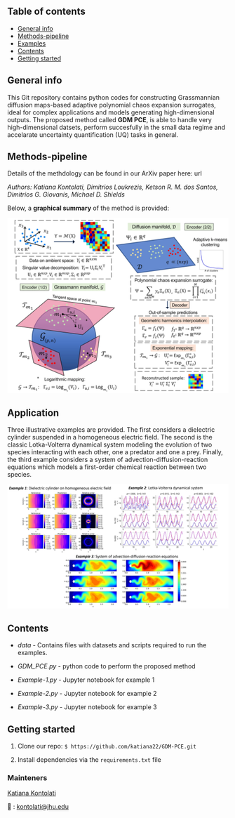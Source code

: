 ## Table of contents
* [General info](#general-info)
* [Methods-pipeline](#methods-pipeline)
* [Examples](#examples)
* [Contents](#contents)
* [Getting started](#getting-started)

## General info

This Git repository contains python codes for constructing Grassmannian diffusion maps-based adaptive polynomial chaos expansion surrogates, ideal for complex applications and models generating high-dimensional outputs. The proposed method called **GDM PCE**, is able to handle very high-dimensional datsets, perform succesfully in the small data regime and accelarate uncertainty quantification (UQ) tasks in general.

## Methods-pipeline

Details of the methdology can be found in our ArXiv paper here:  url

*Authors: Katiana Kontolati, Dimitrios Loukrezis, Ketson R. M. dos Santos, Dimitrios G. Giovanis, Michael D. Shields*

Below, a **graphical summary** of the method is provided:

<img src="pipeline.png" width="700">

## Application

Three illustrative examples are provided. The first considers a dielectric cylinder suspended in a homogeneous electric field. The second is the classic Lotka-Volterra dynamical system modeling the evolution of two species interacting with each other, one a predator and one a prey. Finally, the third example considers a system of advection-diffusion-reaction equations which models a first-order chemical reaction between two species. 
 
<img src="applications.png" width="900">
 
## Contents

* _data_ - Contains files with datasets and scripts required to run the examples.

* _GDM_PCE.py_ - python code to perform the proposed method

* _Example-1.py_ - Jupyter notebook for example 1

* _Example-2.py_ - Jupyter notebook for example 2
 
* _Example-3.py_ - Jupyter notebook for example 3

## Getting started
1. Clone our repo: ```$ https://github.com/katiana22/GDM-PCE.git```

2. Install dependencies via the ```requirements.txt``` file

### Mainteners
[Katiana Kontolati](https://twitter.com/kontolati)

:email: : kontolati@jhu.edu



